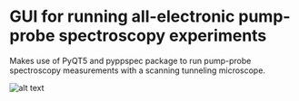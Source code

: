 # GUI for running all-electronic pump-probe spectroscopy experiments

Makes use of PyQT5 and pyppspec package to run pump-probe spectroscopy measurements with a scanning tunneling microscope.

![alt text](https://github.com/bhc1010/pyppspecGUI/blob/master/gui.png)
